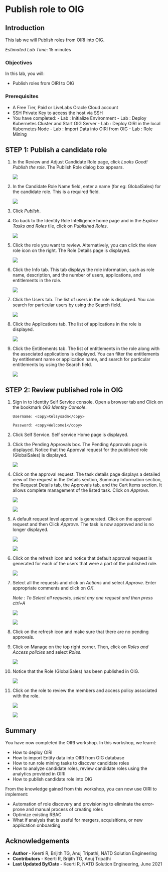 # Publish role to OIG

## Introduction

This lab we will Publish roles from OIRI into OIG.

*Estimated Lab Time*: 15 minutes

### Objectives

In this lab, you will:
* Publish roles from OIRI to OIG

### Prerequisites

* A Free Tier, Paid or LiveLabs Oracle Cloud account
* SSH Private Key to access the host via SSH
* You have completed:
      - Lab : Initialize Environment
      - Lab : Deploy Kubernetes Cluster and Start OIG Server
      - Lab : Deploy OIRI in the local Kubernetes Node
      - Lab : Import Data into OIRI from OIG
      - Lab : Role Mining

## **STEP 1:** Publish a candidate role

1. In the Review and Adjust Candidate Role page, click *Looks Good! Publish the role*. The Publish Role dialog box appears.

    ![](images/1-publish-role.png)

2. In the Candidate Role Name field, enter a name (for eg: GlobalSales) for the candidate role. This is a required field.

    ![](images/2-publish-role.png)

3. Click *Publish*.

4. Go back to the Identity Role Intelligence home page and in the *Explore Tasks and Roles* tile, click on *Published Roles*.

    ![](images/3-publish-role.png)


5. Click the role you want to review. Alternatively, you can click the view role icon on the right.
The Role Details page is displayed.

    ![](images/4-publish-role.png)

6. Click the Info tab. This tab displays the role information, such as role name, description, and the number of users, applications, and entitlements in the role.

    ![](images/5-publish-role.png)

7. Click the Users tab.
The list of users in the role is displayed. You can search for particular users by using the Search field.

    ![](images/6-publish-role.png)

8. Click the Applications tab.
The list of applications in the role is displayed.

    ![](images/7-publish-role.png)

9. Click the Entitlements tab.
The list of entitlements in the role along with the associated applications is displayed. You can filter the entitlements by entitlement name or application name, and search for particular entitlements by using the Search field.

    ![](images/8-publish-role.png)

## **STEP 2:** Review published role in OIG

1. Sign in to Identity Self Service console.
Open a browser tab and Click on the bookmark *OIG Identity Console*.
    ```
    Username: <copy>Xelsysadm</copy>
    ```
    ```
    Password: <copy>Welcome1</copy>
    ```


2. Click Self Service. Self service Home page is displayed.


3. Click the Pending Approvals box. The Pending Approvals page is displayed. Notice that the Approval request for the published role (GlobalSales) is displayed.

    ![](images/9-publish-role.png)


4. Click on the approval request. The task details page displays a detailed view of the request in the Details section, Summary Information section, the Request Details tab, the Approvals tab, and the Cart Items section. It allows complete management of the listed task.
Click on *Approve*.

    ![](images/10-publish-role.png)

    ![](images/11-publish-role.png)


5. A default request level approval is generated. Click on the approval request and then Click *Approve*.
The task is now approved and is no longer displayed.

    ![](images/12-publish-role.png)

    ![](images/13-publish-role.png)


6. Click on the refresh icon and notice that default approval request is generated for each of the users that were a part of the published role.

    ![](images/14-publish-role.png)

7. Select all the requests and click on *Actions* and select *Approve*. Enter appropriate comments and click on *OK*.

    *Note : To Select all requests, select any one request and then press ctrl+A*

    ![](images/15-publish-role.png)

    ![](images/16-publish-role.png)

8. Click on the refresh icon and make sure that there are no pending approvals.

9. Click on Manage on the top right corner. Then, click on *Roles and Access policies* and select *Roles*.

    ![](images/17-publish-role.png)

10. Notice that the Role (GlobalSales) has been published in OIG.

    ![](images/18-publish-role.png)

11. Click on the role to review the members and access policy associated with the role.

    ![](images/19-publish-role.png)

    ![](images/20-publish-role.png)


## **Summary**

You have now completed the OIRI workshop. In this workshop, we learnt:
  - How to deploy OIRI
  - How to import Entity data into OIRI from OIG database
  - How to run role mining tasks to discover candidate roles
  - How to analyze candidate roles, review candidate roles using the analytics provided in OIRI
  - How to publish candidate role into OIG

From the knowledge gained from this workshop, you can now use OIRI to implement:
  - Automation of role discovery and provisioning to eliminate the error-prone and manual process of creating roles
  - Optimize existing RBAC
  - What if analysis that is useful for mergers, acquisitions, or new application onboarding


## Acknowledgements
* **Author** - Keerti R, Brijith TG, Anuj Tripathi, NATD Solution Engineering
* **Contributors** -  Keerti R, Brijith TG, Anuj Tripathi
* **Last Updated By/Date** - Keerti R, NATD Solution Engineering, June 2021
